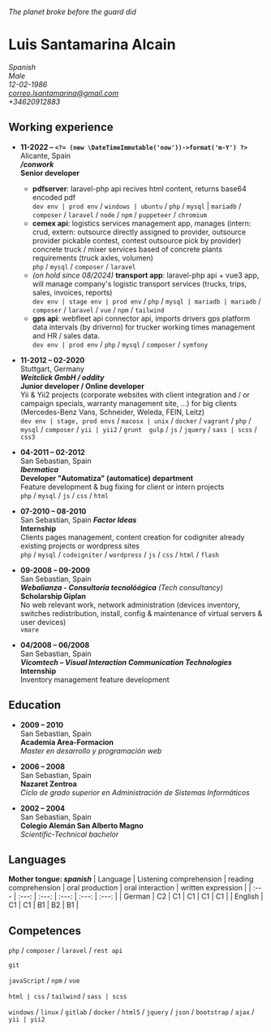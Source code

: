 _The planet broke before the guard did_

# Luis Santamarina Alcain

*Spanish*  
*Male*  
*12-02-1986*  
*correo.lsantamarina@gmail.com*  
*+34620912883*

## Working experience

- **11-2022 – `<?= (new \DateTimeImmutable('now'))->format('m-Y') ?>`**  
Alicante, Spain  
**_/conwork_**  
**Senior developer**
    - **pdfserver**: laravel-php api recives html content, returns base64 encoded pdf  
`dev env | prod env` / `windows | ubuntu` / `php` / `mysql` | `mariadb` / `composer` / `laravel` / `node` / `npm` / `puppeteer` / `chromium`
    - **cemex api**: logistics services management app, manages (intern: crud, extern: outsource directly assigned to provider, outsource provider pickable contest, contest outsource pick by provider) concrete truck / mixer services based of concrete plants requirements (truck axles, volumen)  
`php` / `mysql` / `composer` / `laravel`
    - _(on hold since 08/2024)_ **transport app**: laravel-php api + vue3 app, will manage company's logistic transport services (trucks, trips, sales, invoices, reports)  
`dev env | stage env | prod env` / `php` / `mysql | mariadb | mariadb` / `composer` / `laravel` / `vue` / `npm` / `tailwind`
    - **gps api**: webfleet api connector api, imports drivers gps platform data intervals (by driverno) for trucker working times management and HR / sales data.  
`dev env | prod env` / `php` / `mysql` / `composer` / `symfony`

- **11-2012 – 02-2020**  
Stuttgart, Germany  
**_Weitclick GmbH / oddity_**  
**Junior developer / Online developer**  
Yii & Yii2 projects (corporate websites with client integration and / or campaign specials, warranty management site, ...) for big clients (Mercedes-Benz Vans, Schneider, Weleda, FEIN, Leitz)  
`dev env | stage, prod envs` / `macosx | unix` / `docker` / `vagrant` / `php` / `mysql` / `composer` / `yii | yii2` / `grunt  gulp` / `js` / `jquery` / `sass | scss` / `css3`

- **04-2011 – 02-2012**  
San Sebastian, Spain  
**_Ibermatica_**  
**Developer "Automatiza" (automatice) department**  
Feature development & bug fixing for client or intern projects  
`php` / `mysql` / `js` / `css` / `html`

- **07-2010 – 08-2010**  
San Sebastian, Spain 
**_Factor Ideas_**  
**Internship**  
Clients pages management, content creation for codigniter already existing projects or wordpress sites  
`php` / `mysql` / `codeigniter` / `wordpress` / `js` / `css` / `html` / `flash`

- **09-2008 – 09-2009**  
San Sebastian, Spain  
**_Webalianza - Consultoría tecnolóógica_** _(Tech consultancy)_  
**Scholarship Giplan**  
No web relevant work, network administration (devices inventory, switches redistribution, install, config & maintenance of virtual servers & user devices)  
`vmare`

- **04/2008 – 06/2008**  
San Sebastian, Spain  
**_Vicomtech – Visual Interaction Communication Technologies_**  
**Internship**  
Inventory management feature development


## Education
- **2009 – 2010**  
San Sebastian, Spain  
**Academia Area-Formacion**  
_Master en desarrollo y programación web_

- **2006 – 2008**  
San Sebastian, Spain  
**Nazaret Zentroa**  
_Ciclo de grado superior en Administración de Sistemas Informáticos_

- **2002 – 2004**  
San Sebastian, Spain  
**Colegio Alemán San Alberto Magno**  
_Scientific-Technical bachelor_


## Languages
**Mother tongue: _spanish_** 
| Language    | Listening comprehension | reading comprehension | oral production | oral interaction | written expression |
| :---        |          :---:          |         :---:         |      :---:      |      :---:       |       :---:        |
| German      |           C2            |          C1           |       C1        |       C1         |        C1          |
| English     |           C1            |          C1           |       B1        |       B2         |        B1          |

## Competences
`php` / `composer` / `laravel` / `rest api`

`git`

`javaScript` / `npm` / `vue`

`html | css` / `tailwind` / `sass | scss`

`windows` / `linux` / `gitlab` / `docker` / `html5` / `jquery` / `json` / `bootstrap` / `ajax` / `yii | yii2`
